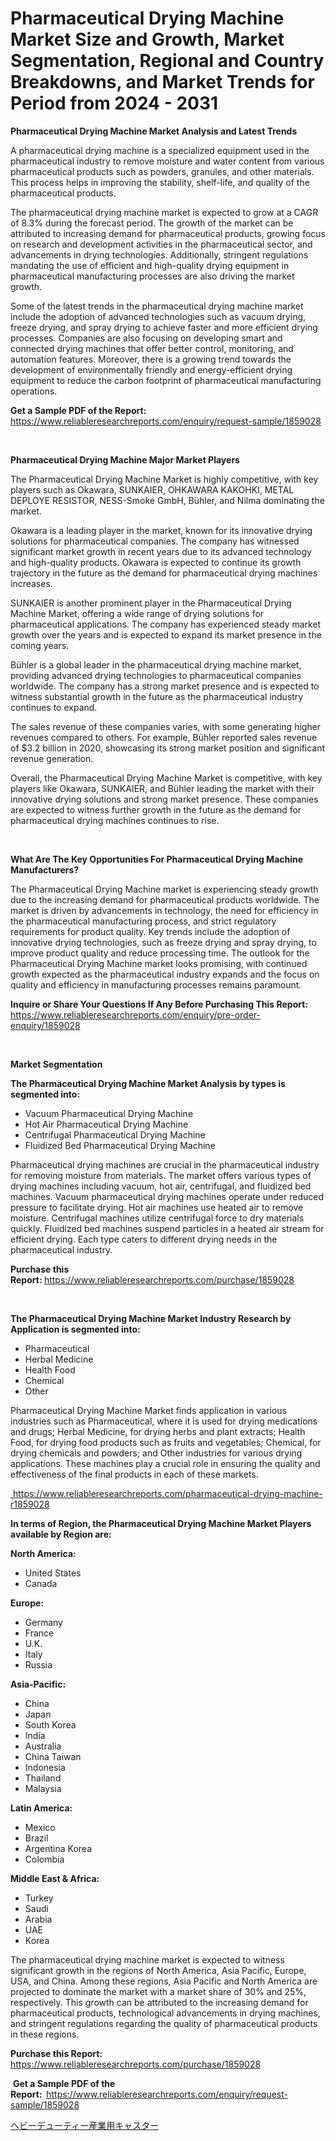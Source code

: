 <p><h1>Pharmaceutical Drying Machine Market Size and Growth, Market Segmentation, Regional and Country Breakdowns, and Market Trends for Period from 2024 -  2031</h1></p><p><strong>Pharmaceutical Drying Machine Market Analysis and Latest Trends</strong></p>
<p><p>A pharmaceutical drying machine is a specialized equipment used in the pharmaceutical industry to remove moisture and water content from various pharmaceutical products such as powders, granules, and other materials. This process helps in improving the stability, shelf-life, and quality of the pharmaceutical products.</p><p>The pharmaceutical drying machine market is expected to grow at a CAGR of 8.3% during the forecast period. The growth of the market can be attributed to increasing demand for pharmaceutical products, growing focus on research and development activities in the pharmaceutical sector, and advancements in drying technologies. Additionally, stringent regulations mandating the use of efficient and high-quality drying equipment in pharmaceutical manufacturing processes are also driving the market growth.</p><p>Some of the latest trends in the pharmaceutical drying machine market include the adoption of advanced technologies such as vacuum drying, freeze drying, and spray drying to achieve faster and more efficient drying processes. Companies are also focusing on developing smart and connected drying machines that offer better control, monitoring, and automation features. Moreover, there is a growing trend towards the development of environmentally friendly and energy-efficient drying equipment to reduce the carbon footprint of pharmaceutical manufacturing operations.</p></p>
<p><strong>Get a Sample PDF of the Report:&nbsp;</strong> <a href="https://www.reliableresearchreports.com/enquiry/request-sample/1859028">https://www.reliableresearchreports.com/enquiry/request-sample/1859028</a></p>
<p>&nbsp;</p>
<p><strong>Pharmaceutical Drying Machine Major Market Players</strong></p>
<p><p>The Pharmaceutical Drying Machine Market is highly competitive, with key players such as Okawara, SUNKAIER, OHKAWARA KAKOHKI, METAL DEPLOYE RESISTOR, NESS-Smoke GmbH, Bühler, and Nilma dominating the market. </p><p>Okawara is a leading player in the market, known for its innovative drying solutions for pharmaceutical companies. The company has witnessed significant market growth in recent years due to its advanced technology and high-quality products. Okawara is expected to continue its growth trajectory in the future as the demand for pharmaceutical drying machines increases.</p><p>SUNKAIER is another prominent player in the Pharmaceutical Drying Machine Market, offering a wide range of drying solutions for pharmaceutical applications. The company has experienced steady market growth over the years and is expected to expand its market presence in the coming years.</p><p>Bühler is a global leader in the pharmaceutical drying machine market, providing advanced drying technologies to pharmaceutical companies worldwide. The company has a strong market presence and is expected to witness substantial growth in the future as the pharmaceutical industry continues to expand.</p><p>The sales revenue of these companies varies, with some generating higher revenues compared to others. For example, Bühler reported sales revenue of $3.2 billion in 2020, showcasing its strong market position and significant revenue generation. </p><p>Overall, the Pharmaceutical Drying Machine Market is competitive, with key players like Okawara, SUNKAIER, and Bühler leading the market with their innovative drying solutions and strong market presence. These companies are expected to witness further growth in the future as the demand for pharmaceutical drying machines continues to rise.</p></p>
<p>&nbsp;</p>
<p><strong>What Are The Key Opportunities For Pharmaceutical Drying Machine Manufacturers?</strong></p>
<p><p>The Pharmaceutical Drying Machine market is experiencing steady growth due to the increasing demand for pharmaceutical products worldwide. The market is driven by advancements in technology, the need for efficiency in the pharmaceutical manufacturing process, and strict regulatory requirements for product quality. Key trends include the adoption of innovative drying technologies, such as freeze drying and spray drying, to improve product quality and reduce processing time. The outlook for the Pharmaceutical Drying Machine market looks promising, with continued growth expected as the pharmaceutical industry expands and the focus on quality and efficiency in manufacturing processes remains paramount.</p></p>
<p><strong>Inquire or Share Your Questions If Any Before Purchasing This Report:</strong> <a href="https://www.reliableresearchreports.com/enquiry/pre-order-enquiry/1859028">https://www.reliableresearchreports.com/enquiry/pre-order-enquiry/1859028</a></p>
<p>&nbsp;</p>
<p><strong>Market Segmentation</strong></p>
<p><strong>The Pharmaceutical Drying Machine Market Analysis by types is segmented into:</strong></p>
<p><ul><li>Vacuum Pharmaceutical Drying Machine</li><li>Hot Air Pharmaceutical Drying Machine</li><li>Centrifugal Pharmaceutical Drying Machine</li><li>Fluidized Bed Pharmaceutical Drying Machine</li></ul></p>
<p><p>Pharmaceutical drying machines are crucial in the pharmaceutical industry for removing moisture from materials. The market offers various types of drying machines including vacuum, hot air, centrifugal, and fluidized bed machines. Vacuum pharmaceutical drying machines operate under reduced pressure to facilitate drying. Hot air machines use heated air to remove moisture. Centrifugal machines utilize centrifugal force to dry materials quickly. Fluidized bed machines suspend particles in a heated air stream for efficient drying. Each type caters to different drying needs in the pharmaceutical industry.</p></p>
<p><strong>Purchase this Report:&nbsp;</strong><a href="https://www.reliableresearchreports.com/purchase/1859028">https://www.reliableresearchreports.com/purchase/1859028</a></p>
<p>&nbsp;</p>
<p><strong>The Pharmaceutical Drying Machine Market Industry Research by Application is segmented into:</strong></p>
<p><ul><li>Pharmaceutical</li><li>Herbal Medicine</li><li>Health Food</li><li>Chemical</li><li>Other</li></ul></p>
<p><p>Pharmaceutical Drying Machine Market finds application in various industries such as Pharmaceutical, where it is used for drying medications and drugs; Herbal Medicine, for drying herbs and plant extracts; Health Food, for drying food products such as fruits and vegetables; Chemical, for drying chemicals and powders; and Other industries for various drying applications. These machines play a crucial role in ensuring the quality and effectiveness of the final products in each of these markets.</p></p>
<p><a href="https://www.reliableresearchreports.com/pharmaceutical-drying-machine-r1859028">&nbsp;https://www.reliableresearchreports.com/pharmaceutical-drying-machine-r1859028</a></p>
<p><strong>In terms of Region, the Pharmaceutical Drying Machine Market Players available by Region are:</strong></p>
<p>
    <p> <strong> North America: </strong>
        <ul>
            <li>United States</li>
            <li>Canada</li>
        </ul>
        </p> 
    <p> <strong> Europe: </strong>
        <ul>
            <li>Germany</li>
            <li>France</li>
            <li>U.K.</li>
            <li>Italy</li>
            <li>Russia</li>
        </ul>
        </p> 
    <p> <strong> Asia-Pacific: </strong>
        <ul>
            <li>China</li>
            <li>Japan</li>
            <li>South Korea</li>
            <li>India</li>
            <li>Australia</li>
            <li>China Taiwan</li>
            <li>Indonesia</li>
            <li>Thailand</li>
            <li>Malaysia</li>
        </ul>
        </p> 
    <p> <strong> Latin America: </strong>
        <ul>
            <li>Mexico</li>
            <li>Brazil</li>
            <li>Argentina Korea</li>
            <li>Colombia</li>
        </ul>
        </p> 
    <p> <strong> Middle East & Africa: </strong>
        <ul>
            <li>Turkey</li>
            <li>Saudi</li>
            <li>Arabia</li>
            <li>UAE</li>
            <li>Korea</li>
        </ul>
    </p>
    </p>
<p><p>The pharmaceutical drying machine market is expected to witness significant growth in the regions of North America, Asia Pacific, Europe, USA, and China. Among these regions, Asia Pacific and North America are projected to dominate the market with a market share of 30% and 25%, respectively. This growth can be attributed to the increasing demand for pharmaceutical products, technological advancements in drying machines, and stringent regulations regarding the quality of pharmaceutical products in these regions.</p></p>
<p><strong>Purchase this Report: </strong><a href="https://www.reliableresearchreports.com/purchase/1859028">https://www.reliableresearchreports.com/purchase/1859028</a></p>
<p>&nbsp;<strong>Get a Sample PDF of the Report:&nbsp;&nbsp;</strong><a href="https://www.reliableresearchreports.com/enquiry/request-sample/1859028">https://www.reliableresearchreports.com/enquiry/request-sample/1859028</a></p>
<p><strong></strong></p>
<p><p><a href="https://github.com/charm854/Market-Research-Report-List-1/blob/main/516428142985.md">ヘビーデューティー産業用キャスター</a></p></p>